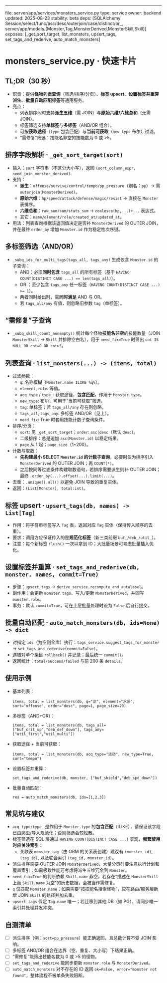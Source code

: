 ---
file: server/app/services/monsters_service.py
type: service
owner: backend
updated: 2025-08-23
stability: beta
deps: [SQLAlchemy Session/select/func/asc/desc/outerjoin/case/distinct/or_, server/app/models.{Monster,Tag,MonsterDerived,MonsterSkill,Skill}]
exposes: [_get_sort_target, list_monsters, upsert_tags, set_tags_and_rederive, auto_match_monsters]

# monsters_service.py · 快速卡片

## TL;DR（30 秒）
- 职责：提供**怪物列表查询**（筛选/排序/分页）、**标签 upsert**、**设置标签并重算派生**、**批量自动匹配标签**等通用服务。
- 亮点：  
  - 列表排序同时支持**派生五维**（需 JOIN）与**原始六维/六维总和**（无需 JOIN）。  
  - 标签筛选支持**单标签**与**多标签**（AND/OR 组合）。  
  - 可按**获取途径**（`type` 包含匹配）与**当前可获取**（`new_type` 布尔）过滤。  
  - “需修复”筛选：技能名非空的技能数为 0 或 >5。

## 排序字段解析 · `_get_sort_target(sort)`
- 输入：`sort` 字符串（不区分大小写），返回 `(sort_column_expr, need_join_monster_derived)`.
- 支持：
  - **派生**：`offense/survive/control/tempo/pp_pressure`（别名：`pp`）→ 需 `outerjoin(MonsterDerived)`。
  - **原始六维**：`hp/speed/attack/defense/magic/resist` → 直接在 `Monster` 表排序。
  - **六维总和**：`raw_sum/sum/stats_sum` → `coalesce(hp,...)+...` 表达式。
  - 其它：`name/element/role/created_at/updated_at`。
- 用法：列表查询根据该返回值决定是否补 `MonsterDerived` 的 OUTER JOIN，并在最终 `order_by` 增加 `Monster.id` 作为稳定性次序键。

## 多标签筛选（AND/OR）
- `_subq_ids_for_multi_tags(tags_all, tags_any)` 生成仅含 `Monster.id` 的子查询：  
  - AND：必须**同时包含** `tags_all` 的所有标签（基于 `HAVING COUNT(DISTINCT CASE ...) == len(tags_all)`）。  
  - OR ：至少包含 `tags_any` 任一标签（`HAVING COUNT(DISTINCT CASE ...) >= 1`）。  
  - 两者同时给出时，需**同时满足** AND 与 OR。  
  - 若 `tags_all/any` 有值，则忽略旧参数 `tag`（单标签）。

## “需修复”子查询
- `_subq_skill_count_nonempty()` 统计每个怪物**技能名非空**的技能数量（JOIN `MonsterSkill` → `Skill` 并排除空白名），用于 `need_fix=True` 时筛出 `cnt IS NULL OR cnt=0 OR cnt>5`。

## 列表查询 · `list_monsters(...) -> (items, total)`
- 过滤参数：
  - `q`: 名称模糊（`Monster.name ILIKE %q%`）。
  - `element`, `role`: 等值。
  - `acq_type` / `type_`: 获取途径，**包含匹配**，作用于 `Monster.type`。
  - `new_type`: 布尔，可用于“当前可获取”筛选。
  - `tag`: 单标签；若 `tags_all/any` 存在则忽略。
  - `tags_all`, `tags_any`: 多标签 AND/OR（见上）。
  - `need_fix`: True 时套用技能计数子查询条件。
- 排序/分页：
  - `sort`: 见 `_get_sort_target`；`order`: `asc|desc`（默认 `desc`）。  
  - 二级排序：总是追加 `asc(Monster.id)` 以稳定结果。  
  - `page` 从 1 起；`page_size`（1~200）。
- 计数与取数：
  - **先构建最小 SELECT `Monster.id` 的计数子查询**，必要时仅为排序引入 `MonsterDerived` 的 OUTER JOIN；再 `COUNT(*)`。  
  - 之后按同等过滤条件构建取数语句，若排序需要派生则补 OUTER JOIN；最终 `.order_by(...).offset(...).limit(...)`。
- 去重：`.unique().all()` 以避免 JOIN 导致的重复实体。
- 返回：`(List[Monster], total:int)`。

## 标签 upsert · `upsert_tags(db, names) -> List[Tag]`
- 作用：将字符串标签写入 `Tag` 表，返回对应 `Tag` 实体（保持传入顺序的去重）。  
- 要求：调用方应保证传入的是**规范化标签**（新三类前缀 `buf_/deb_/util_`）。  
- 注意：每个新标签 `flush()` 一次以拿到 ID；大批量场景可考虑批量插入优化。

## 设置标签并重算 · `set_tags_and_rederive(db, monster, names, commit=True)`
- 步骤：`upsert_tags` → `derive_service.recompute_and_autolabel`。  
- 副作用：会更新 `monster.tags`、写入/更新 `MonsterDerived`，并回写 `monster.role`。  
- 事务：默认 `commit=True`，可在上层批量处理时设为 `False` 后自行提交。

## 批量自动匹配 · `auto_match_monsters(db, ids=None) -> dict`
- 对指定 `ids`（为空则全库）执行：`tags_service.suggest_tags_for_monster` → `set_tags_and_rederive(commit=False)`。  
- 遇错对单个条目 `rollback()` 并记录；最后统一 `commit()`。  
- 返回统计：`total/success/failed` 与前 200 条 `details`。

## 使用示例
- 基本列表：
  ```
  items, total = list_monsters(db, q="龙", element="水系", sort="offense", order="desc", page=1, page_size=20)
  ```
- 多标签（AND+OR）：
  ```
  items, total = list_monsters(db, tags_all=["buf_crit_up","deb_def_down"], tags_any=["util_first","util_multi"])
  ```
- 获取途径 + 当前可获取：
  ```
  items, total = list_monsters(db, acq_type="活动", new_type=True, sort="tempo")
  ```
- 设置标签并重算：
  ```
  set_tags_and_rederive(db, monster, ["buf_shield","deb_spd_down"])
  ```
- 批量自动匹配：
  ```
  res = auto_match_monsters(db, ids=[1,2,3])
  ```

## 常见坑与建议
- `acq_type/type_` 是作用于 `Monster.type` 的**包含匹配**（ILIKE），请保证该字段已由爬虫/导入规范化；否则筛选会较松散。  
- 标签筛选在 SQL 层通过 `HAVING COUNT(DISTINCT CASE ...)` 实现，**频繁使用时应关注索引**：  
  - 关联表 `monster_tag`（由 ORM 的关系表创建）建议有 `(monster_id)`, `(tag_id)`, 以及联合索引 `(tag_id, monster_id)`。  
- 派生排序需要 OUTER JOIN `MonsterDerived`，大量分页时要注意执行计划和覆盖索引；如需极致性能可考虑将派生五维冗余到 `Monster`。  
- `need_fix=True` 的判断依赖 `Skill.name` 非空，若存在“描述在 `MonsterSkill` 上而 `Skill.name` 为空”的历史数据，会被当作需修复。  
- `q` 仅匹配 `Monster.name`；如果需要“按技能名搜索怪物”，应在路由/服务层新增 JOIN `Skill` 的路径并加去重。  
- `upsert_tags` 假定 `Tag.name` 唯一；若迁移到其他 DB（如 PG），请同步唯一索引并处理并发冲突。

## 自测清单
- [ ] 派生排序（例：`sort=pp_pressure`）能正确返回，且总数计算不受 JOIN 影响。  
- [ ] 多标签 AND/OR 组合在边界（空、重复、大小写）下结果正确。  
- [ ] “需修复”能筛出技能名数为 0 或 >5 的怪物。  
- [ ] `set_tags_and_rederive` 能同步更新 `monster.role` 与 `MonsterDerived`。  
- [ ] `auto_match_monsters` 对不存在的 ID 返回 `ok=False, error="monster not found"`，整体流程不被单条失败阻断。